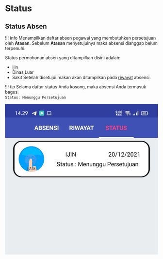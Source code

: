 # Status

## Status Absen
!!! info
    Menampilkan daftar absen pegawai yang membutuhkan persetujuan oleh **Atasan**. Sebelum **Atasan** menyetujuinya maka absensi dianggap belum terpenuhi.

Status permohonan absen yang ditampilkan disini adalah:

  - Ijin
  - Dinas Luar
  - Sakit
Setelah disetujui makan akan ditampilkan pada [riwayat](/Pengguna/riwayat) absensi.  

!!! tip
    Selama daftar status Anda kosong, maka absensi Anda termasuk bagus.   
    <code>Status: Menunggu Persetujuan</code>


 
![absensi](../assets/images/apk-status.png)
